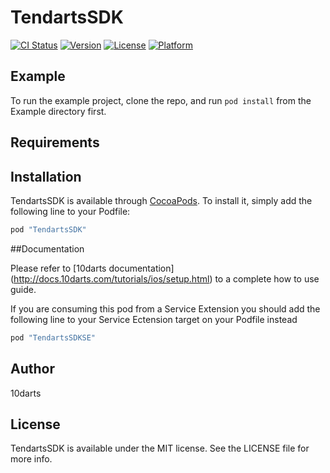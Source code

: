 # TendartsSDK

[![CI Status](https://img.shields.io/travis/10darts/ios-TendartsSDK.svg?style=flat)](https://travis-ci.org/10darts/ios-TendartsSDK)
[![Version](https://img.shields.io/cocoapods/v/TendartsSDK.svg?style=flat)](http://cocoapods.org/pods/TendartsSDK)
[![License](https://img.shields.io/cocoapods/l/TendartsSDK.svg?style=flat)](http://cocoapods.org/pods/TendartsSDK)
[![Platform](https://img.shields.io/cocoapods/p/TendartsSDK.svg?style=flat)](http://cocoapods.org/pods/TendartsSDK)

## Example

To run the example project, clone the repo, and run `pod install` from the Example directory first.

## Requirements

## Installation

TendartsSDK is available through [CocoaPods](http://cocoapods.org). To install
it, simply add the following line to your Podfile:

```ruby
pod "TendartsSDK"
```
##Documentation

Please refer to [10darts documentation] (http://docs.10darts.com/tutorials/ios/setup.html) to a complete how to use guide.

If you are consuming this pod from a Service Extension you should add the following line to your Service Ectension target on your Podfile instead

```ruby
pod "TendartsSDKSE"
```


## Author

10darts

## License

TendartsSDK is available under the MIT license. See the LICENSE file for more info.
